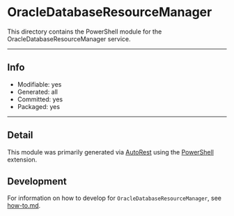 <!-- region Generated -->
# OracleDatabaseResourceManager
This directory contains the PowerShell module for the OracleDatabaseResourceManager service.

---
## Info
- Modifiable: yes
- Generated: all
- Committed: yes
- Packaged: yes

---
## Detail
This module was primarily generated via [AutoRest](https://github.com/Azure/autorest) using the [PowerShell](https://github.com/Azure/autorest.powershell) extension.

## Development
For information on how to develop for `OracleDatabaseResourceManager`, see [how-to.md](how-to.md).
<!-- endregion -->
